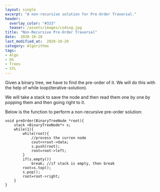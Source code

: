 ```yaml
---
layout: single
excerpt: "A non-recursive solution for Pre-Order Traversal."
header:
  overlay_color: "#333"
  teaser: /assets/images/coding.jpg
title: "Non-Recursive Pre-Order Traversal"
date:  2020-10-20
last_modified_at:  2020-10-20
category: Algorithms
tags:
- Algo
- DS
- Trees
- STL
---
```


Given a binary tree, we have to find the pre-order of it. We will do this with the help of while loop(iterative-solution).

We will take a stack to save the node and then read them one by one by popping them and then going right to it.

Below is the function to perform a non-recursive pre-order solution:

```
void preOrder(BinaryTreeNode *root){
    stack <BinaryTreeNode*> s;
    while(1){
        while(root){
            //process the curren node
            cout<<root->data;
            s.push(root);
            root=root->left;
        }
        if(s.empty())
            break; //if stack is empty, then break
        root=s.top();
        s.pop();
        root=root->right;
    }
}
```